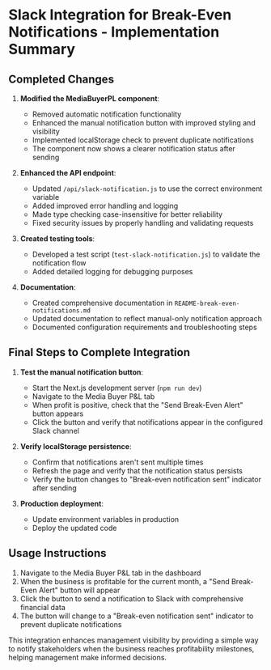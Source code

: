 # Slack Integration for Break-Even Notifications - Implementation Summary

## Completed Changes

1. **Modified the MediaBuyerPL component**:
   - Removed automatic notification functionality
   - Enhanced the manual notification button with improved styling and visibility
   - Implemented localStorage check to prevent duplicate notifications
   - The component now shows a clearer notification status after sending

2. **Enhanced the API endpoint**:
   - Updated `/api/slack-notification.js` to use the correct environment variable
   - Added improved error handling and logging
   - Made type checking case-insensitive for better reliability
   - Fixed security issues by properly handling and validating requests

3. **Created testing tools**:
   - Developed a test script (`test-slack-notification.js`) to validate the notification flow
   - Added detailed logging for debugging purposes

4. **Documentation**:
   - Created comprehensive documentation in `README-break-even-notifications.md`
   - Updated documentation to reflect manual-only notification approach
   - Documented configuration requirements and troubleshooting steps

## Final Steps to Complete Integration

1. **Test the manual notification button**:
   - Start the Next.js development server (`npm run dev`)
   - Navigate to the Media Buyer P&L tab
   - When profit is positive, check that the "Send Break-Even Alert" button appears
   - Click the button and verify that notifications appear in the configured Slack channel

2. **Verify localStorage persistence**:
   - Confirm that notifications aren't sent multiple times
   - Refresh the page and verify that the notification status persists
   - Verify the button changes to "Break-even notification sent" indicator after sending

3. **Production deployment**:
   - Update environment variables in production
   - Deploy the updated code

## Usage Instructions

1. Navigate to the Media Buyer P&L tab in the dashboard
2. When the business is profitable for the current month, a "Send Break-Even Alert" button will appear
3. Click the button to send a notification to Slack with comprehensive financial data
4. The button will change to a "Break-even notification sent" indicator to prevent duplicate notifications

This integration enhances management visibility by providing a simple way to notify stakeholders when the business reaches profitability milestones, helping management make informed decisions. 